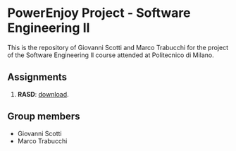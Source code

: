 # PowerEnjoy Project - Software Engineering II
This is the repository of Giovanni Scotti and Marco Trabucchi for the project of the Software Engineering II course attended at Politecnico di Milano.

## Assignments
1. **RASD**: [download](https://github.com/GiovanniScotti/PowerEnjoy-SEII-Project-Scotti-Trabucchi/tree/master/rasd/rasd.pdf).

## Group members
* Giovanni Scotti
* Marco Trabucchi